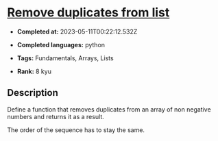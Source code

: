 # [Remove duplicates from list](https://www.codewars.com/kata/57a5b0dfcf1fa526bb000118)

- **Completed at:** 2023-05-11T00:22:12.532Z

- **Completed languages:** python

- **Tags:** Fundamentals, Arrays, Lists

- **Rank:** 8 kyu

## Description

Define a function that removes duplicates from an array of non negative numbers and returns it as a result.

The order of the sequence has to stay the same.